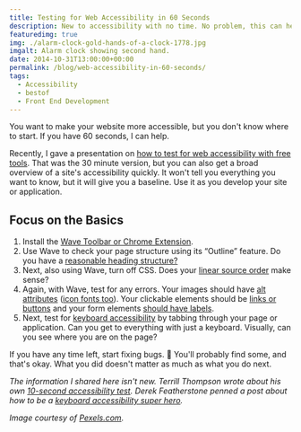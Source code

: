 ```yaml
---
title: Testing for Web Accessibility in 60 Seconds
description: New to accessibility with no time. No problem, this can help.
featuredimg: true
img: ./alarm-clock-gold-hands-of-a-clock-1778.jpg
imgalt: Alarm clock showing second hand.
date: 2014-10-31T13:00:00+00:00
permalink: /blog/web-accessibility-in-60-seconds/
tags:
  - Accessibility
  - bestof
  - Front End Development
---
```


You want to make your website more accessible, but you don't know where to start. If you have 60 seconds, I can help.

Recently, I gave a presentation on [how to test for web accessibility with free tools](/blog/a-workflow-for-testing-web-accessibility-with-free-tools/). That was the 30 minute version, but you can also get a broad overview of a site's accessibility quickly. It won't tell you everything you want to know, but it will give you a baseline. Use it as you develop your site or application.

## Focus on the Basics

1. Install the [Wave Toolbar or Chrome Extension](http://wave.webaim.org).
2. Use Wave to check your page structure using its &#8220;Outline&#8221; feature. Do you have a [reasonable heading structure?](http://webaim.org/techniques/semanticstructure/)
3. Next, also using Wave, turn off CSS. Does your [linear source order](http://webaim.org/techniques/screenreader/#linearization) make sense?
4. Again, with Wave, test for any errors. Your images should have [alt attributes](http://webaim.org/techniques/alttext/) ([icon fonts too](/blog/icon-font-text-alternatives/)). Your clickable elements should be [links or buttons](http://webaim.org/techniques/keyboard/#problems) and your form elements [should have labels](http://webaim.org/techniques/forms/#labels).
5. Next, test for [keyboard accessibility](http://webaim.org/techniques/keyboard/) by tabbing through your page or application. Can you get to everything with just a keyboard. Visually, can you see where you are on the page?

If you have any time left, start fixing bugs. 🙂 You'll probably find some, and that's okay. What you did doesn't matter as much as what you do next.

_The information I shared here isn't new. Terrill Thompson wrote about his own [10-second accessibility test](http://terrillthompson.com/blog/229/). Derek Featherstone penned a post about how to be a [keyboard accessibility super hero](http://simplyaccessible.com/article/keyboard-superhero/)._

_Image courtesy of [Pexels.com](http://www.pexels.com/photo/1778/)._
